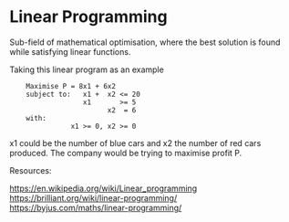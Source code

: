 # Linear Programming
Sub-field of mathematical optimisation, where the best solution is found while satisfying linear functions.

Taking this linear program as an example
```
    Maximise P = 8x1 + 6x2
    subject to:   x1 +  x2 <= 20
                  x1       >= 5
                        x2  = 6
    with:
               x1 >= 0, x2 >= 0
```
x1 could be the number of blue cars and x2 the number of red cars produced. The company would be trying to maximise profit P.

Resources:

https://en.wikipedia.org/wiki/Linear_programming
https://brilliant.org/wiki/linear-programming/
https://byjus.com/maths/linear-programming/